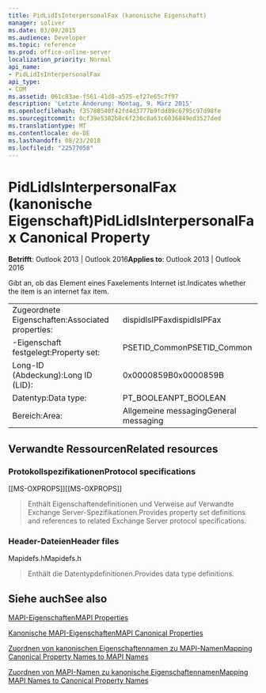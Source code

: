 ```yaml
---
title: PidLidIsInterpersonalFax (kanonische Eigenschaft)
manager: soliver
ms.date: 03/09/2015
ms.audience: Developer
ms.topic: reference
ms.prod: office-online-server
localization_priority: Normal
api_name:
- PidLidIsInterpersonalFax
api_type:
- COM
ms.assetid: 061c83ae-f561-41d8-a575-ef27e65c7f97
description: 'Letzte Änderung: Montag, 9. März 2015'
ms.openlocfilehash: f35780540f42fd4d3777b9fdd89c6795c97d98fe
ms.sourcegitcommit: 0cf39e5382b8c6f236c8a63c6036849ed3527ded
ms.translationtype: MT
ms.contentlocale: de-DE
ms.lasthandoff: 08/23/2018
ms.locfileid: "22577058"
---
```

# <a name="pidlidisinterpersonalfax-canonical-property"></a><span data-ttu-id="2be81-103">PidLidIsInterpersonalFax (kanonische Eigenschaft)</span><span class="sxs-lookup"><span data-stu-id="2be81-103">PidLidIsInterpersonalFax Canonical Property</span></span>

  
  
<span data-ttu-id="2be81-104">**Betrifft**: Outlook 2013 | Outlook 2016</span><span class="sxs-lookup"><span data-stu-id="2be81-104">**Applies to**: Outlook 2013 | Outlook 2016</span></span> 
  
<span data-ttu-id="2be81-105">Gibt an, ob das Element eines Faxelements Internet ist.</span><span class="sxs-lookup"><span data-stu-id="2be81-105">Indicates whether the item is an internet fax item.</span></span>
  
|||
|:-----|:-----|
|<span data-ttu-id="2be81-106">Zugeordnete Eigenschaften:</span><span class="sxs-lookup"><span data-stu-id="2be81-106">Associated properties:</span></span>  <br/> |<span data-ttu-id="2be81-107">dispidIsIPFax</span><span class="sxs-lookup"><span data-stu-id="2be81-107">dispidIsIPFax</span></span>  <br/> |
|<span data-ttu-id="2be81-108">-Eigenschaft festgelegt:</span><span class="sxs-lookup"><span data-stu-id="2be81-108">Property set:</span></span>  <br/> |<span data-ttu-id="2be81-109">PSETID_Common</span><span class="sxs-lookup"><span data-stu-id="2be81-109">PSETID_Common</span></span>  <br/> |
|<span data-ttu-id="2be81-110">Long-ID (Abdeckung):</span><span class="sxs-lookup"><span data-stu-id="2be81-110">Long ID (LID):</span></span>  <br/> |<span data-ttu-id="2be81-111">0x0000859B</span><span class="sxs-lookup"><span data-stu-id="2be81-111">0x0000859B</span></span>  <br/> |
|<span data-ttu-id="2be81-112">Datentyp:</span><span class="sxs-lookup"><span data-stu-id="2be81-112">Data type:</span></span>  <br/> |<span data-ttu-id="2be81-113">PT_BOOLEAN</span><span class="sxs-lookup"><span data-stu-id="2be81-113">PT_BOOLEAN</span></span>  <br/> |
|<span data-ttu-id="2be81-114">Bereich:</span><span class="sxs-lookup"><span data-stu-id="2be81-114">Area:</span></span>  <br/> |<span data-ttu-id="2be81-115">Allgemeine messaging</span><span class="sxs-lookup"><span data-stu-id="2be81-115">General messaging</span></span>  <br/> |
   
## <a name="related-resources"></a><span data-ttu-id="2be81-116">Verwandte Ressourcen</span><span class="sxs-lookup"><span data-stu-id="2be81-116">Related resources</span></span>

### <a name="protocol-specifications"></a><span data-ttu-id="2be81-117">Protokollspezifikationen</span><span class="sxs-lookup"><span data-stu-id="2be81-117">Protocol specifications</span></span>

<span data-ttu-id="2be81-118">[[MS-OXPROPS]]</span><span class="sxs-lookup"><span data-stu-id="2be81-118">[[MS-OXPROPS]]</span></span> 
  
> <span data-ttu-id="2be81-119">Enthält Eigenschaftendefinitionen und Verweise auf Verwandte Exchange Server-Spezifikationen.</span><span class="sxs-lookup"><span data-stu-id="2be81-119">Provides property set definitions and references to related Exchange Server protocol specifications.</span></span>
    
### <a name="header-files"></a><span data-ttu-id="2be81-120">Header-Dateien</span><span class="sxs-lookup"><span data-stu-id="2be81-120">Header files</span></span>

<span data-ttu-id="2be81-121">Mapidefs.h</span><span class="sxs-lookup"><span data-stu-id="2be81-121">Mapidefs.h</span></span>
  
> <span data-ttu-id="2be81-122">Enthält die Datentypdefinitionen.</span><span class="sxs-lookup"><span data-stu-id="2be81-122">Provides data type definitions.</span></span>
    
## <a name="see-also"></a><span data-ttu-id="2be81-123">Siehe auch</span><span class="sxs-lookup"><span data-stu-id="2be81-123">See also</span></span>



[<span data-ttu-id="2be81-124">MAPI-Eigenschaften</span><span class="sxs-lookup"><span data-stu-id="2be81-124">MAPI Properties</span></span>](mapi-properties.md)
  
[<span data-ttu-id="2be81-125">Kanonische MAPI-Eigenschaften</span><span class="sxs-lookup"><span data-stu-id="2be81-125">MAPI Canonical Properties</span></span>](mapi-canonical-properties.md)
  
[<span data-ttu-id="2be81-126">Zuordnen von kanonischen Eigenschaftennamen zu MAPI-Namen</span><span class="sxs-lookup"><span data-stu-id="2be81-126">Mapping Canonical Property Names to MAPI Names</span></span>](mapping-canonical-property-names-to-mapi-names.md)
  
[<span data-ttu-id="2be81-127">Zuordnen von MAPI-Namen zu kanonische Eigenschaftennamen</span><span class="sxs-lookup"><span data-stu-id="2be81-127">Mapping MAPI Names to Canonical Property Names</span></span>](mapping-mapi-names-to-canonical-property-names.md)

